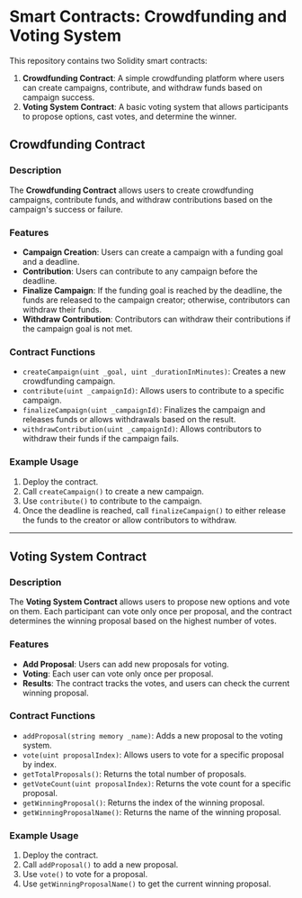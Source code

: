 # Smart Contracts: Crowdfunding and Voting System

This repository contains two Solidity smart contracts:

1. **Crowdfunding Contract**: A simple crowdfunding platform where users can create campaigns, contribute, and withdraw funds based on campaign success.
2. **Voting System Contract**: A basic voting system that allows participants to propose options, cast votes, and determine the winner.

## Crowdfunding Contract

### Description

The **Crowdfunding Contract** allows users to create crowdfunding campaigns, contribute funds, and withdraw contributions based on the campaign's success or failure.

### Features

- **Campaign Creation**: Users can create a campaign with a funding goal and a deadline.
- **Contribution**: Users can contribute to any campaign before the deadline.
- **Finalize Campaign**: If the funding goal is reached by the deadline, the funds are released to the campaign creator; otherwise, contributors can withdraw their funds.
- **Withdraw Contribution**: Contributors can withdraw their contributions if the campaign goal is not met.

### Contract Functions

- `createCampaign(uint _goal, uint _durationInMinutes)`: Creates a new crowdfunding campaign.
- `contribute(uint _campaignId)`: Allows users to contribute to a specific campaign.
- `finalizeCampaign(uint _campaignId)`: Finalizes the campaign and releases funds or allows withdrawals based on the result.
- `withdrawContribution(uint _campaignId)`: Allows contributors to withdraw their funds if the campaign fails.

### Example Usage

1. Deploy the contract.
2. Call `createCampaign()` to create a new campaign.
3. Use `contribute()` to contribute to the campaign.
4. Once the deadline is reached, call `finalizeCampaign()` to either release the funds to the creator or allow contributors to withdraw.

---

## Voting System Contract

### Description

The **Voting System Contract** allows users to propose new options and vote on them. Each participant can vote only once per proposal, and the contract determines the winning proposal based on the highest number of votes.

### Features

- **Add Proposal**: Users can add new proposals for voting.
- **Voting**: Each user can vote only once per proposal.
- **Results**: The contract tracks the votes, and users can check the current winning proposal.

### Contract Functions

- `addProposal(string memory _name)`: Adds a new proposal to the voting system.
- `vote(uint proposalIndex)`: Allows users to vote for a specific proposal by index.
- `getTotalProposals()`: Returns the total number of proposals.
- `getVoteCount(uint proposalIndex)`: Returns the vote count for a specific proposal.
- `getWinningProposal()`: Returns the index of the winning proposal.
- `getWinningProposalName()`: Returns the name of the winning proposal.

### Example Usage

1. Deploy the contract.
2. Call `addProposal()` to add a new proposal.
3. Use `vote()` to vote for a proposal.
4. Use `getWinningProposalName()` to get the current winning proposal.
